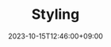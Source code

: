 ---
title: Styling
date: 2023-10-15T12:46:00+09:00
description: 
linkTitle: Styling
nav_weight: 4
nav_icon:
  vendor: bs
  name: book
  color: indigo
featured: true
series:  
 - Frontend
 - Styling
categories:
 - Frontend 
 - Styling
tags:
 - Frontend
 - Styling
---